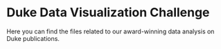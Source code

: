 # Duke Data Visualization Challenge
Here you can find the files related to our award-winning data analysis on Duke publications.
